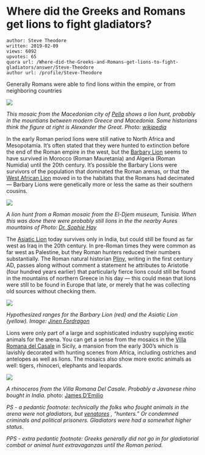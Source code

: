 # Where did the Greeks and Romans get lions to fight gladiators?

	author: Steve Theodore
	written: 2019-02-09
	views: 6092
	upvotes: 65
	quora url: /Where-did-the-Greeks-and-Romans-get-lions-to-fight-gladiators/answer/Steve-Theodore
	author url: /profile/Steve-Theodore


Generally Romans were able to find lions within the empire, or from neighboring countries

![](https://qph.fs.quoracdn.net/main-qimg-6fba6cd9e017d1066038e9cea2f30d10-c)

_This mosaic from the Macedonian city of_ _[Pella](https://en.wikipedia.org/wiki/Pella)_ _shows a lion hunt, probably in the mountians between modern Greece and Macedonia. Some historians think the figure at right is Alexander the Great. Photo:_ _[wikipedia](https://commons.wikimedia.org/wiki/File:Lion_hunt_mosaic_from_Pella.jpg)_ 

In the early Roman period lions were still native to North Africa and Mesopotamia. It’s often stated that they were hunted to extinction before the end of the Roman empire in the west, but the [Barbary Lion](https://en.wikipedia.org/wiki/Barbary_lion) seems to have survived in Morocco (Roman Mauretania) and Algeria (Roman Numidia) until the 20th century. It’s possible the Barbary Lions were survivors of the population that dominated the Roman arenas, or that the [West African Lion](https://en.wikipedia.org/wiki/Panthera_leo_leo) moved in to the habitats that the Romans had decimated — Barbary Lions were genetically more or less the same as their southern cousins.

![](https://qph.fs.quoracdn.net/main-qimg-41144d77474639069ac7577bd93b6cee)

_A lion hunt from a Roman mosaic from the El-Djem museum, Tunisia. When this was done there were probably still lions in the the nearby Aures mountains of Photo:_ _[Dr. Sophie Hay](https://pompei79.wordpress.com/2013/03/28/algeria-day-5/)_ 

The [Asiatic Lion](https://en.wikipedia.org/wiki/Asiatic_lion) today survives only in India, but could still be found as far west as Iraq in the 20th century. In pre-Roman times they were common as far west as Palestine, but they Roman hunters reduced their numbers substantially. The Roman natural historian [Pliny](http://www.perseus.tufts.edu/hopper/text?doc=Perseus%3Atext%3A1999.02.0137%3Abook%3D8%3Achapter%3D17), writing in the first century AD, passes along without comment a statement he attributes to Aristotle (four hundred years earlier) that particularly fierce lions could still be found in the mountains of northern Greece in his day — this could mean that lions were still to be found in Europe that late, or merely that he was collecting old sources without checking them.

![](https://qph.fs.quoracdn.net/main-qimg-e610d6641c89ed621ca4b1a32fb48670)

_Hypothesized ranges for the Barbary Lion (red) and the Asiatic Lion (yellow). Image:_ _[Jinen Fordragon](https://www.tapatalk.com/groups/animalsversesanimals/on-the-edge-of-extinction-part-ii-lions-t2283-s160.html)_ 

Lions were only part of a large and sophisticated industry supplying exotic animals for the arena. You can get a sense from the mosaics in the [Villa Romana del Casale](https://en.wikipedia.org/wiki/Villa_Romana_del_Casale) in Sicily, a mansion from the early 300’s which is lavishly decorated with hunting scenes from Africa, including ostriches and antelopes as well as lions. The mosaics also show more exotic animals as well: tigers, rhinoceri, elephants and leopards.

![](https://qph.fs.quoracdn.net/main-qimg-333564eaff81bfbd1e853ebb1dfe8983)

_A rhinoceros from the Villa Romana Del Casale. Probably a Javanese rhino bought in India._ photo: [James D’Emilio](https://etc.usf.edu/clippix/picture/piazza-armerina-mosaic-of-the-great-hunt-rhinoceros.html?refresh=584182097)



_PS - a pedantic footnote: technically the folks who fought animals in the arena were not gladiators, but_ _[venatores](http://penelope.uchicago.edu/~grout/encyclopaedia_romana/gladiators/venatores.html)_ _, “hunters.” Or condemned criminals and political prisoners. Gladiators were had a somewhat higher status._ 

_PPS - extra pedantic footnote: Greeks generally did not go in for gladiatorial combat or animal hunt extravaganzas until the Roman period._ 

